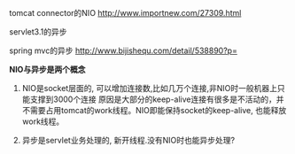 

tomcat connector的NIO   http://www.importnew.com/27309.html

servlet3.1的异步  

spring mvc的异步  http://www.bijishequ.com/detail/538890?p=

**NIO与异步是两个概念**  

1. NIO是socket层面的, 可以增加连接数,比如几万个连接,非NIO时一般机器上只能支撑到3000个连接
原因是大部分的keep-alive连接有很多是不活动的，并不需要占用tomcat的work线程。NIO即能保持socket的keep-alive, 也能释放work线程。

2. 异步是servlet业务处理的, 新开线程.没有NIO时也能异步处理?
